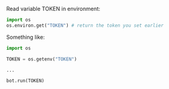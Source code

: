 Read variable TOKEN in environment:

```py
import os
os.environ.get("TOKEN") # return the token you set earlier
```

Something like:

```py
import os

TOKEN = os.getenv("TOKEN")

...

bot.run(TOKEN)
```
